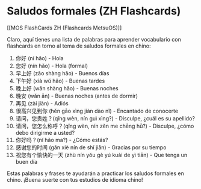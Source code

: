 # Saludos formales (ZH Flashcards)

[[MOS FlashCards ZH (Flashcards MetsuOS)]]

Claro, aquí tienes una lista de palabras para aprender vocabulario con flashcards en torno al tema de saludos formales en chino:

1. 你好 (ní hǎo) - Hola
2. 您好 (nín hǎo) - Hola (formal)
3. 早上好 (zǎo shàng hǎo) - Buenos días
4. 下午好 (xià wǔ hǎo) - Buenas tardes
5. 晚上好 (wǎn shàng hǎo) - Buenas noches
6. 晚安 (wǎn ān) - Buenas noches (antes de dormir)
7. 再见 (zài jiàn) - Adiós
8. 很高兴见到你 (hěn gāo xìng jiàn dào nǐ) - Encantado de conocerte
9. 请问，您贵姓？(qǐng wèn, nín guì xìng?) - Disculpe, ¿cuál es su apellido?
10. 请问，您怎么称呼？(qǐng wèn, nín zěn me chēng hū?) - Disculpe, ¿cómo debo dirigirme a usted?
11. 你好吗？(nǐ hǎo ma?) - ¿Cómo estás?
12. 感谢您的时间 (gǎn xiè nín de shí jiān) - Gracias por su tiempo
13. 祝您有个愉快的一天 (zhù nín yǒu gè yú kuài de yì tiān) - Que tenga un buen día

Estas palabras y frases te ayudarán a practicar los saludos formales en chino. ¡Buena suerte con tus estudios de idioma chino!
